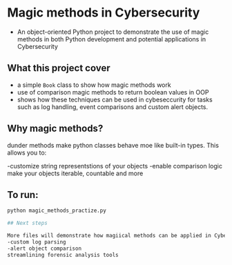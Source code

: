 # Magic methods in Cybersecurity

- An object-oriented Python project to demonstrate the use of magic methods in both Python development and potential applications in Cybersecurity

## What this project cover

- a simple `Book` class to show how magic methods work
- use of comparison magic methods to return boolean values in OOP
- shows how these techniques can be used in cybeseccurity for tasks such as log handling, event comparisons and custom alert objects.

## Why magic methods?

dunder methods make python classes behave moe like built-in types. This allows you to:

-customize string representstions of your objects
-enable comparison logic
make your objects iterable, countable and more

## To run:

```bash
python magic_methods_practize.py

## Next steps

More files will demonstrate how magiical methods can be applied in Cybersecurity, for example:
-custom log parsing
-alert object comparison
streamlining forensic analysis tools


